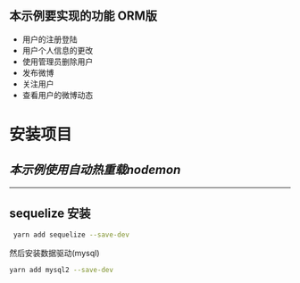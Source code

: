 ## 本示例要实现的功能 ORM版
- 用户的注册登陆
- 用户个人信息的更改
- 使用管理员删除用户
- 发布微博
- 关注用户
- 查看用户的微博动态
# 安装项目
## *本示例使用自动热重载nodemon*
-----------
## sequelize 安装
```bash
 yarn add sequelize --save-dev
```
然后安装数据驱动(mysql)
```bash
yarn add mysql2 --save-dev
```